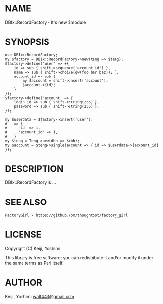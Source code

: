 # NAME

DBIx::RecordFactory - It's new $module

# SYNOPSIS

    use DBIx::RecordFactory;
    my $factory = DBIx::RecordFactory->new(teng => $teng);
    $factory->define('user' => +{
        id => sub { shift->sequence('account_id') },
        name => sub { shift->choice(qw(foo bar baz)); },
        account_id => sub {
            my $account = shift->insert('account');
            $account->{id};
        }
    });
    $factory->define('account' => {
        login_id => sub { shift->string(255) },
        password => sub { shift->string(255) },
    });

    my $userdata = $factory->insert('user');
    #   => {
    #     'id' => 1,
    #     'account_id' => 1,
    #   }
    my $teng = Teng->new(dbh => $dbh);
    my $account = $teng->single(account => { id => $userdata->{account_id} });

# DESCRIPTION

DBIx::RecordFactory is ...

# SEE ALSO

    FactoryGirl - https://github.com/thoughtbot/factory_girl

# LICENSE

Copyright (C) Keiji, Yoshimi.

This library is free software; you can redistribute it and/or modify
it under the same terms as Perl itself.

# AUTHOR

Keiji, Yoshimi <walf443@gmail.com>
